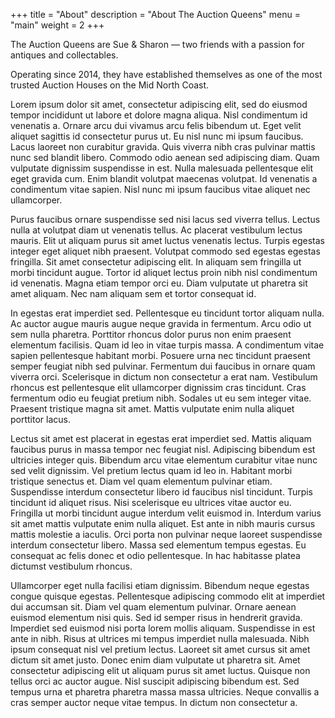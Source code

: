 +++
title       = "About"
description = "About The Auction Queens"
menu        = "main"
weight      = 2
+++

The Auction Queens are Sue & Sharon — two friends with a passion for antiques and collectables.

Operating since 2014, they have established themselves as one of the most trusted Auction Houses on the Mid North Coast.

Lorem ipsum dolor sit amet, consectetur adipiscing elit, sed do eiusmod tempor incididunt ut labore et dolore magna aliqua. Nisl condimentum id venenatis a. Ornare arcu dui vivamus arcu felis bibendum ut. Eget velit aliquet sagittis id consectetur purus ut. Eu nisl nunc mi ipsum faucibus. Lacus laoreet non curabitur gravida. Quis viverra nibh cras pulvinar mattis nunc sed blandit libero. Commodo odio aenean sed adipiscing diam. Quam vulputate dignissim suspendisse in est. Nulla malesuada pellentesque elit eget gravida cum. Enim blandit volutpat maecenas volutpat. Id venenatis a condimentum vitae sapien. Nisl nunc mi ipsum faucibus vitae aliquet nec ullamcorper.

Purus faucibus ornare suspendisse sed nisi lacus sed viverra tellus. Lectus nulla at volutpat diam ut venenatis tellus. Ac placerat vestibulum lectus mauris. Elit ut aliquam purus sit amet luctus venenatis lectus. Turpis egestas integer eget aliquet nibh praesent. Volutpat commodo sed egestas egestas fringilla. Sit amet consectetur adipiscing elit. In aliquam sem fringilla ut morbi tincidunt augue. Tortor id aliquet lectus proin nibh nisl condimentum id venenatis. Magna etiam tempor orci eu. Diam vulputate ut pharetra sit amet aliquam. Nec nam aliquam sem et tortor consequat id.

In egestas erat imperdiet sed. Pellentesque eu tincidunt tortor aliquam nulla. Ac auctor augue mauris augue neque gravida in fermentum. Arcu odio ut sem nulla pharetra. Porttitor rhoncus dolor purus non enim praesent elementum facilisis. Quam id leo in vitae turpis massa. A condimentum vitae sapien pellentesque habitant morbi. Posuere urna nec tincidunt praesent semper feugiat nibh sed pulvinar. Fermentum dui faucibus in ornare quam viverra orci. Scelerisque in dictum non consectetur a erat nam. Vestibulum rhoncus est pellentesque elit ullamcorper dignissim cras tincidunt. Cras fermentum odio eu feugiat pretium nibh. Sodales ut eu sem integer vitae. Praesent tristique magna sit amet. Mattis vulputate enim nulla aliquet porttitor lacus.

Lectus sit amet est placerat in egestas erat imperdiet sed. Mattis aliquam faucibus purus in massa tempor nec feugiat nisl. Adipiscing bibendum est ultricies integer quis. Bibendum arcu vitae elementum curabitur vitae nunc sed velit dignissim. Vel pretium lectus quam id leo in. Habitant morbi tristique senectus et. Diam vel quam elementum pulvinar etiam. Suspendisse interdum consectetur libero id faucibus nisl tincidunt. Turpis tincidunt id aliquet risus. Nisi scelerisque eu ultrices vitae auctor eu. Fringilla ut morbi tincidunt augue interdum velit euismod in. Interdum varius sit amet mattis vulputate enim nulla aliquet. Est ante in nibh mauris cursus mattis molestie a iaculis. Orci porta non pulvinar neque laoreet suspendisse interdum consectetur libero. Massa sed elementum tempus egestas. Eu consequat ac felis donec et odio pellentesque. In hac habitasse platea dictumst vestibulum rhoncus.

Ullamcorper eget nulla facilisi etiam dignissim. Bibendum neque egestas congue quisque egestas. Pellentesque adipiscing commodo elit at imperdiet dui accumsan sit. Diam vel quam elementum pulvinar. Ornare aenean euismod elementum nisi quis. Sed id semper risus in hendrerit gravida. Imperdiet sed euismod nisi porta lorem mollis aliquam. Suspendisse in est ante in nibh. Risus at ultrices mi tempus imperdiet nulla malesuada. Nibh ipsum consequat nisl vel pretium lectus. Laoreet sit amet cursus sit amet dictum sit amet justo. Donec enim diam vulputate ut pharetra sit. Amet consectetur adipiscing elit ut aliquam purus sit amet luctus. Quisque non tellus orci ac auctor augue. Nisl suscipit adipiscing bibendum est. Sed tempus urna et pharetra pharetra massa massa ultricies. Neque convallis a cras semper auctor neque vitae tempus. In dictum non consectetur a.